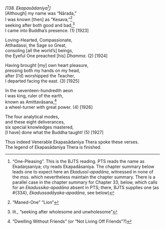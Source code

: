 *\[138. Ekapasādaniya*[^1]*\]*  
\[Although\] my name was “Nārada,”  
I was known \[then\] as “Kesava,”[^2]  
seeking after both good and bad,[^3]  
I came into Buddha’s presence. (1) \[1923\]

Loving-Hearted, Compassionate,  
Atthadassi, the Sage so Great,  
consoling \[all the world’s\] beings,  
the Eyeful One preached \[his\] *Dhamma*. (2) \[1924\]

Having brought \[my\] own heart pleasure,  
pressing both my hands on my head,  
after \[I’d\] worshipped the Teacher,  
I departed facing the east. (3) \[1925\]

In the seventeen-hundredth aeon  
I was king, ruler of the earth,  
known as Amittavāsana,[^4]  
a wheel-turner with great power. (4) \[1926\]

The four analytical modes,  
and these eight deliverances,  
six special knowledges mastered,  
\[I have\] done what the Buddha taught! (5) \[1927\]

Thus indeed Venerable Ekapasādaniya Thera spoke these verses.  
The legend of Ekapasādaniya Thera is finished.

[^1]: “One-Pleasing”. This is the BJTS reading. PTS reads the name as
    Ekadaŋsaniya; cty reads Ekapadāsaniya. The chapter summary below
    leads one to expect here an *Ekadussī-apadāna*, witnessed in none of
    the mss. which nevertheless maintain the chapter summary. There is a
    parallel case in the chapter summary for Chapter 33, below, which
    calls for an *Ekadussika-apadāna* absent in PTS; there, BJTS
    supplies one (as \#{334}, *Ekadussadāyaka-apadāna*, see below)

[^2]: “Maned-One” “Lion”

[^3]: lit., “seeking after wholesome and unwholesome”

[^4]: “Dwelling Without Friends” (or “Not Living Off Friends”?)
